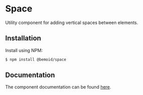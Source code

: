 # Space

Utility component for adding vertical spaces between elements.

## Installation

Install using NPM:

```bash
$ npm install @bemoid/space
```

## Documentation

The component documentation can be found [here](//bemoid.org/docs/space).
